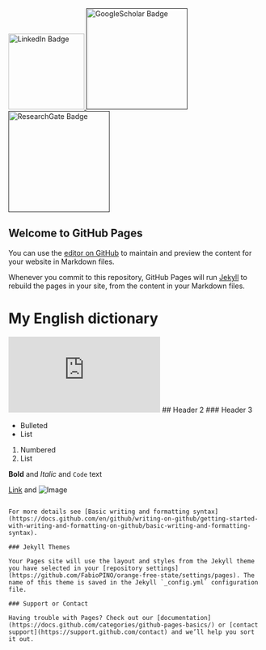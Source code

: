 <div id="badges">
  <a href="www.linkedin.com/in/fabiopino">
    <img src="https://img.shields.io/badge/LinkedIn-blue?style=for-the-badge&logo=linkedin&logoColor=white" alt="LinkedIn Badge" style="width:150px; border:0px" height=auto>
  </a>  
  <a href="">
    <img src="https://img.shields.io/badge/GoogleScholar-critical?style=for-the-badge&logo=googlescholar&logoColor=white" alt="GoogleScholar Badge" style="width:200px; border:0px" height=auto>
  </a>
  <a href="">
    <img src="https://img.shields.io/badge/ResearchGate-lightseagreen?style=for-the-badge&logo=researchgate&logoColor=white" alt="ResearchGate Badge"  style="width:200px; border:0px" height=auto>
  </a>
</div>

## Welcome to GitHub Pages

You can use the [editor on GitHub](https://github.com/FabioPINO/orange-free-state/edit/gh-pages/index.md) to maintain and preview the content for your website in Markdown files.

Whenever you commit to this repository, GitHub Pages will run [Jekyll](https://jekyllrb.com/) to rebuild the pages in your site, from the content in your Markdown files.

# My English dictionary
<embed src="https://fabiopino.github.io/orange-free-state/languages/english/English_Dictionary.pdf" type="application/pdf" />
## Header 2
### Header 3

- Bulleted
- List

1. Numbered
2. List

**Bold** and _Italic_ and `Code` text

[Link](url) and ![Image](src)
```

For more details see [Basic writing and formatting syntax](https://docs.github.com/en/github/writing-on-github/getting-started-with-writing-and-formatting-on-github/basic-writing-and-formatting-syntax).

### Jekyll Themes

Your Pages site will use the layout and styles from the Jekyll theme you have selected in your [repository settings](https://github.com/FabioPINO/orange-free-state/settings/pages). The name of this theme is saved in the Jekyll `_config.yml` configuration file.

### Support or Contact

Having trouble with Pages? Check out our [documentation](https://docs.github.com/categories/github-pages-basics/) or [contact support](https://support.github.com/contact) and we’ll help you sort it out.
